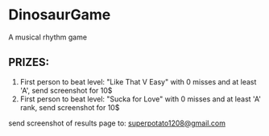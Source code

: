 # DinosaurGame
A musical rhythm game 

## PRIZES:
  1) First person to beat level: "Like That V Easy" with 0 misses and at least 'A', send screenshot for 10$
  2) First person to beat level: "Sucka for Love" with 0 misses and at least 'A' rank, send screenshot for 10$

send screenshot of results page to: superpotato1208@gmail.com
